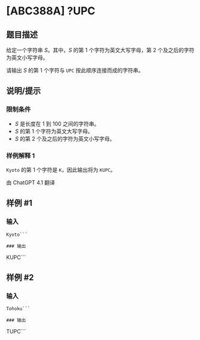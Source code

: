 # [ABC388A] ?UPC

## 题目描述

给定一个字符串 $S$。其中，$S$ 的第 $1$ 个字符为英文大写字母，第 $2$ 个及之后的字符为英文小写字母。

请输出 $S$ 的第 $1$ 个字符与 `UPC` 按此顺序连接而成的字符串。

## 说明/提示

### 限制条件

- $S$ 是长度在 $1$ 到 $100$ 之间的字符串。
- $S$ 的第 $1$ 个字符为英文大写字母。
- $S$ 的第 $2$ 个及之后的字符为英文小写字母。

### 样例解释 1

`Kyoto` 的第 $1$ 个字符是 `K`，因此输出将为 `KUPC`。

由 ChatGPT 4.1 翻译

## 样例 #1

### 输入

```
Kyoto```

### 输出

```
KUPC```

## 样例 #2

### 输入

```
Tohoku```

### 输出

```
TUPC```

